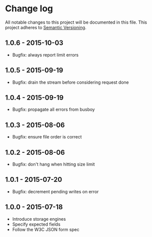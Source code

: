 # Change log

All notable changes to this project will be documented in this file.
This project adheres to [Semantic Versioning](http://semver.org/).

## 1.0.6 - 2015-10-03

- Bugfix: always report limit errors

## 1.0.5 - 2015-09-19

- Bugfix: drain the stream before considering request done

## 1.0.4 - 2015-09-19

- Bugfix: propagate all errors from busboy

## 1.0.3 - 2015-08-06

- Bugfix: ensure file order is correct

## 1.0.2 - 2015-08-06

- Bugfix: don't hang when hitting size limit

## 1.0.1 - 2015-07-20

- Bugfix: decrement pending writes on error

## 1.0.0 - 2015-07-18

- Introduce storage engines
- Specify expected fields
- Follow the W3C JSON form spec
